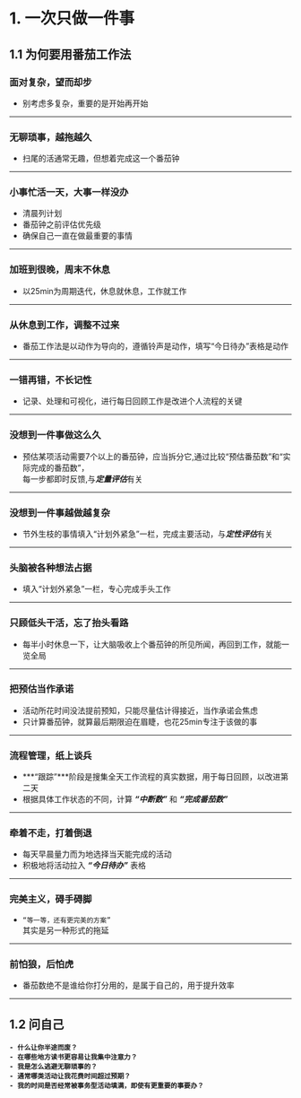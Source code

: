 # 1. 一次只做一件事

## 1.1 为何要用番茄工作法

### 面对复杂，望而却步
- 别考虑多复杂，重要的是开始再开始
***
### 无聊琐事，越拖越久
- 扫尾的活通常无趣，但想着完成这一个番茄钟
***
### 小事忙活一天，大事一样没办
- 清晨列计划  
- 番茄钟之前评估优先级  
- 确保自己一直在做最重要的事情
***
### 加班到很晚，周末不休息
- 以25min为周期迭代，休息就休息，工作就工作
***
### 从休息到工作，调整不过来
- 番茄工作法是以动作为导向的，遵循铃声是动作，填写“今日待办”表格是动作
***
### 一错再错，不长记性
- 记录、处理和可视化，进行每日回顾工作是改进个人流程的关键
***
### 没想到一件事做这么久
- 预估某项活动需要7个以上的番茄钟，应当拆分它,通过比较“预估番茄数”和“实际完成的番茄数”，<br>每一步都即时反馈,与***定量评估***有关
***
### 没想到一件事越做越复杂
- 节外生枝的事情填入“计划外紧急”一栏，完成主要活动，与***定性评估***有关
***
### 头脑被各种想法占据
- 填入“计划外紧急”一栏，专心完成手头工作
***
### 只顾低头干活，忘了抬头看路
- 每半小时休息一下，让大脑吸收上个番茄钟的所见所闻，再回到工作，就能一览全局
***
### 把预估当作承诺
- 活动所花时间没法提前预知，只能尽量估计得接近，当作承诺会焦虑
- 只计算番茄钟，就算最后期限迫在眉睫，也花25min专注于该做的事
***
### 流程管理，纸上谈兵
- ***“跟踪”***阶段是搜集全天工作流程的真实数据，用于每日回顾，以改进第二天
- 根据具体工作状态的不同，计算 ***“中断数”*** 和 ***“完成番茄数”***
***
### 牵着不走，打着倒退
- 每天早晨量力而为地选择当天能完成的活动
- 积极地将活动拉入 ***“今日待办”*** 表格
***
### 完美主义，碍手碍脚
- `“等一等，还有更完美的方案”`  
其实是另一种形式的拖延
***
### 前怕狼，后怕虎
- 番茄数绝不是谁给你打分用的，是属于自己的，用于提升效率
***


## 1.2 问自己

**`- 什么让你半途而废？`  
`- 在哪些地方读书更容易让我集中注意力？`  
`- 我是怎么逃避无聊琐事的？`  
`- 通常哪类活动让我花费时间超过预期？`  
`- 我的时间是否经常被事务型活动填满，即使有更重要的事要办？`**

